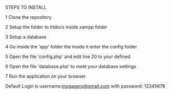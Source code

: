 STEPS TO INSTALL


1  Clone the repository


2  Setup the folder to htdocs inside xampp folder


3  Setup a database 


4  Go inside the 'app' folder the inside it enter the config folder

5  Open the file 'config.php' and edit line 20 to your defined

6  Open the file  'database.php' to meet your database settings

7  Run the application on your browser


  Default Login is username:mogagero@gmail.com with password: 12345678
